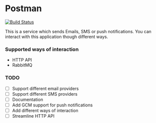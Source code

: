# Postman

[![Build Status](https://travis-ci.org/iamd3vil/postman.svg?branch=master)](https://travis-ci.org/iamd3vil/postman)

This is a service which sends Emails, SMS or push notifications. You can interact with this application though different ways.

### Supported ways of interaction

- HTTP API
- RabbitMQ

### TODO

- [ ] Support different email providers
- [ ] Support different SMS providers
- [ ] Documentation
- [ ] Add GCM support for push notifications
- [ ] Add different ways of interaction
- [ ] Streamline HTTP API
